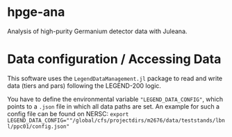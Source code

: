 # hpge-ana
Analysis of high-purity Germanium detector data with Juleana. 

# Data configuration / Accessing Data
This software uses the `LegendDataManagement.jl` package to read and write data (tiers and pars) following the LEGEND-200 logic. 

You have to define the environmental variable `"LEGEND_DATA_CONFIG"`, which points to a `.json` file in which all data paths are set. An example for such a config file can be found on NERSC: `export LEGEND_DATA_CONFIG=""/global/cfs/projectdirs/m2676/data/teststands/lbnl/ppc01/config.json"`

